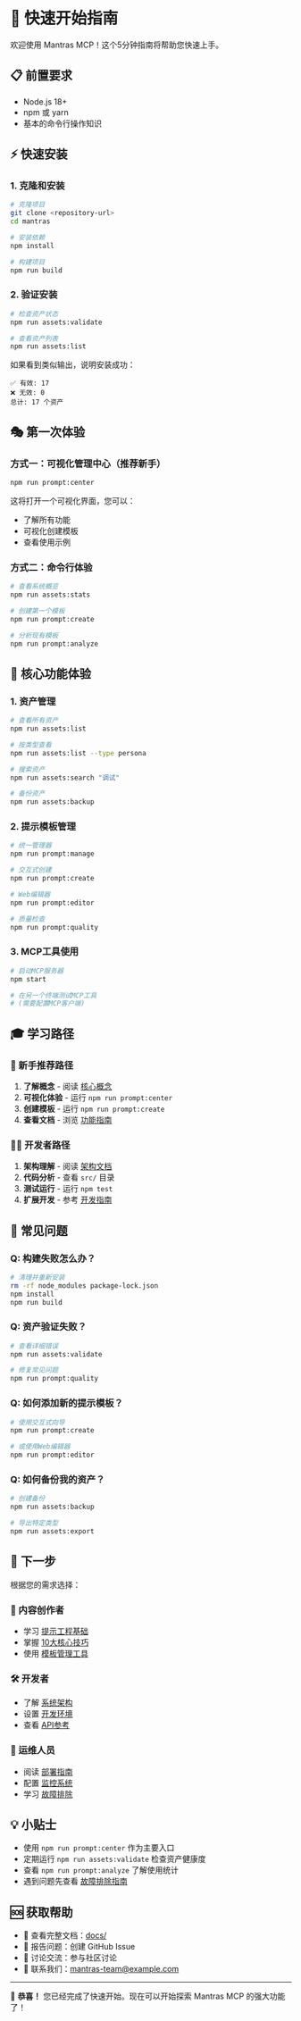 # 🚀 快速开始指南

欢迎使用 Mantras MCP！这个5分钟指南将帮助您快速上手。

## 📋 前置要求

- Node.js 18+ 
- npm 或 yarn
- 基本的命令行操作知识

## ⚡ 快速安装

### 1. 克隆和安装
```bash
# 克隆项目
git clone <repository-url>
cd mantras

# 安装依赖
npm install

# 构建项目
npm run build
```

### 2. 验证安装
```bash
# 检查资产状态
npm run assets:validate

# 查看资产列表
npm run assets:list
```

如果看到类似输出，说明安装成功：
```
✅ 有效: 17
❌ 无效: 0
总计: 17 个资产
```

## 🎭 第一次体验

### 方式一：可视化管理中心（推荐新手）
```bash
npm run prompt:center
```
这将打开一个可视化界面，您可以：
- 了解所有功能
- 可视化创建模板
- 查看使用示例

### 方式二：命令行体验
```bash
# 查看系统概览
npm run assets:stats

# 创建第一个模板
npm run prompt:create

# 分析现有模板
npm run prompt:analyze
```

## 🎯 核心功能体验

### 1. 资产管理
```bash
# 查看所有资产
npm run assets:list

# 按类型查看
npm run assets:list --type persona

# 搜索资产
npm run assets:search "调试"

# 备份资产
npm run assets:backup
```

### 2. 提示模板管理
```bash
# 统一管理器
npm run prompt:manage

# 交互式创建
npm run prompt:create

# Web编辑器
npm run prompt:editor

# 质量检查
npm run prompt:quality
```

### 3. MCP工具使用
```bash
# 启动MCP服务器
npm start

# 在另一个终端测试MCP工具
# (需要配置MCP客户端)
```

## 🎓 学习路径

### 👶 新手推荐路径
1. **了解概念** - 阅读 [核心概念](./core-concepts.md)
2. **可视化体验** - 运行 `npm run prompt:center`
3. **创建模板** - 运行 `npm run prompt:create`
4. **查看文档** - 浏览 [功能指南](./guides/)

### 👨‍💻 开发者路径
1. **架构理解** - 阅读 [架构文档](./architecture/)
2. **代码分析** - 查看 `src/` 目录
3. **测试运行** - 运行 `npm test`
4. **扩展开发** - 参考 [开发指南](./development/)

## 🔧 常见问题

### Q: 构建失败怎么办？
```bash
# 清理并重新安装
rm -rf node_modules package-lock.json
npm install
npm run build
```

### Q: 资产验证失败？
```bash
# 查看详细错误
npm run assets:validate

# 修复常见问题
npm run prompt:quality
```

### Q: 如何添加新的提示模板？
```bash
# 使用交互式向导
npm run prompt:create

# 或使用Web编辑器
npm run prompt:editor
```

### Q: 如何备份我的资产？
```bash
# 创建备份
npm run assets:backup

# 导出特定类型
npm run assets:export
```

## 🎯 下一步

根据您的需求选择：

### 📝 内容创作者
- 学习 [提示工程基础](./prompt-engineering/basics.md)
- 掌握 [10大核心技巧](./prompt-engineering/techniques.md)
- 使用 [模板管理工具](./guides/prompt-management.md)

### 🛠️ 开发者
- 了解 [系统架构](./architecture/)
- 设置 [开发环境](./development/setup.md)
- 查看 [API参考](./development/api-reference.md)

### 🚀 运维人员
- 阅读 [部署指南](./operations/deployment.md)
- 配置 [监控系统](./operations/monitoring.md)
- 学习 [故障排除](./operations/troubleshooting.md)

## 💡 小贴士

- 使用 `npm run prompt:center` 作为主要入口
- 定期运行 `npm run assets:validate` 检查资产健康度
- 查看 `npm run prompt:analyze` 了解使用统计
- 遇到问题先查看 [故障排除指南](./operations/troubleshooting.md)

## 🆘 获取帮助

- 📖 查看完整文档：[docs/](./README.md)
- 🐛 报告问题：创建 GitHub Issue
- 💬 讨论交流：参与社区讨论
- 📧 联系我们：mantras-team@example.com

---

🎉 **恭喜！** 您已经完成了快速开始。现在可以开始探索 Mantras MCP 的强大功能了！